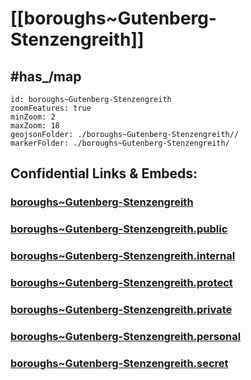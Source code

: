 # [[boroughs~Gutenberg-Stenzengreith]] 


## #has_/map  



```leaflet
id: boroughs~Gutenberg-Stenzengreith
zoomFeatures: true 
minZoom: 2 
maxZoom: 18
geojsonFolder: ./boroughs~Gutenberg-Stenzengreith//
markerFolder: ./boroughs~Gutenberg-Stenzengreith/
```


## Confidential Links & Embeds: 

### [boroughs~Gutenberg-Stenzengreith](/_Standards/Earth/Continent/Europe/Europe~Central/Austria/Austrias_States/Steiermark/counties~SM/Weiz/cities~Weiz/Gutenberg-Stenzengreith/boroughs~Gutenberg-Stenzengreith.md) 

### [boroughs~Gutenberg-Stenzengreith.public](/_public/Earth/Continent/Europe/Europe~Central/Austria/Austrias_States/Steiermark/counties~SM/Weiz/cities~Weiz/Gutenberg-Stenzengreith/boroughs~Gutenberg-Stenzengreith.public.md) 

### [boroughs~Gutenberg-Stenzengreith.internal](/_internal/Earth/Continent/Europe/Europe~Central/Austria/Austrias_States/Steiermark/counties~SM/Weiz/cities~Weiz/Gutenberg-Stenzengreith/boroughs~Gutenberg-Stenzengreith.internal.md) 

### [boroughs~Gutenberg-Stenzengreith.protect](/_protect/Earth/Continent/Europe/Europe~Central/Austria/Austrias_States/Steiermark/counties~SM/Weiz/cities~Weiz/Gutenberg-Stenzengreith/boroughs~Gutenberg-Stenzengreith.protect.md) 

### [boroughs~Gutenberg-Stenzengreith.private](/_private/Earth/Continent/Europe/Europe~Central/Austria/Austrias_States/Steiermark/counties~SM/Weiz/cities~Weiz/Gutenberg-Stenzengreith/boroughs~Gutenberg-Stenzengreith.private.md) 

### [boroughs~Gutenberg-Stenzengreith.personal](/_personal/Earth/Continent/Europe/Europe~Central/Austria/Austrias_States/Steiermark/counties~SM/Weiz/cities~Weiz/Gutenberg-Stenzengreith/boroughs~Gutenberg-Stenzengreith.personal.md) 

### [boroughs~Gutenberg-Stenzengreith.secret](/_secret/Earth/Continent/Europe/Europe~Central/Austria/Austrias_States/Steiermark/counties~SM/Weiz/cities~Weiz/Gutenberg-Stenzengreith/boroughs~Gutenberg-Stenzengreith.secret.md)

